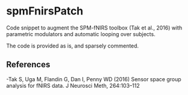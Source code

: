 # spmFnirsPatch
Code snippet to augment the SPM-fNIRS toolbox (Tak et al., 2016) with parametric modulators and automatic looping over subjects.

The code is provided as is, and sparsely commented.


## References
-Tak S, Uga M, Flandin G, Dan I, Penny WD (2016) Sensor space group analysis for fNIRS data. J Neurosci Meth, 264:103–112
